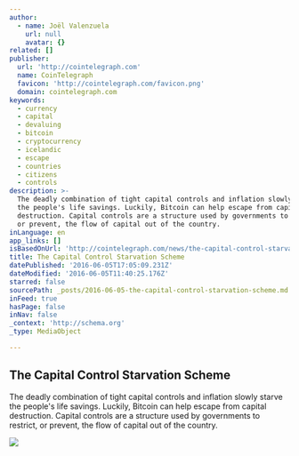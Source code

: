```yaml
---
author:
  - name: Joël Valenzuela
    url: null
    avatar: {}
related: []
publisher:
  url: 'http://cointelegraph.com'
  name: CoinTelegraph
  favicon: 'http://cointelegraph.com/favicon.png'
  domain: cointelegraph.com
keywords:
  - currency
  - capital
  - devaluing
  - bitcoin
  - cryptocurrency
  - icelandic
  - escape
  - countries
  - citizens
  - controls
description: >-
  The deadly combination of tight capital controls and inflation slowly starve
  the people's life savings. Luckily, Bitcoin can help escape from capital
  destruction. Capital controls are a structure used by governments to restrict,
  or prevent, the flow of capital out of the country.
inLanguage: en
app_links: []
isBasedOnUrl: 'http://cointelegraph.com/news/the-capital-control-starvation-scheme'
title: The Capital Control Starvation Scheme
datePublished: '2016-06-05T17:05:09.231Z'
dateModified: '2016-06-05T11:40:25.176Z'
starred: false
sourcePath: _posts/2016-06-05-the-capital-control-starvation-scheme.md
inFeed: true
hasPage: false
inNav: false
_context: 'http://schema.org'
_type: MediaObject

---
```

<article style=""><h1>The Capital Control Starvation Scheme</h1><p>The deadly combination of tight capital controls and inflation slowly starve the people's life savings. Luckily, Bitcoin can help escape from capital destruction. Capital controls are a structure used by governments to restrict, or prevent, the flow of capital out of the country.</p><img src="http://cointelegraph.com/images/725_aHR0cDovL2NvaW50ZWxlZ3JhcGguY29tL3N0b3JhZ2UvdXBsb2Fkcy92aWV3LzdiZGUwZjhhNzY4MzcxMTc1NmZhZjI1MzI0ZjhkYWZlLmpwZw==.jpg" /></article>